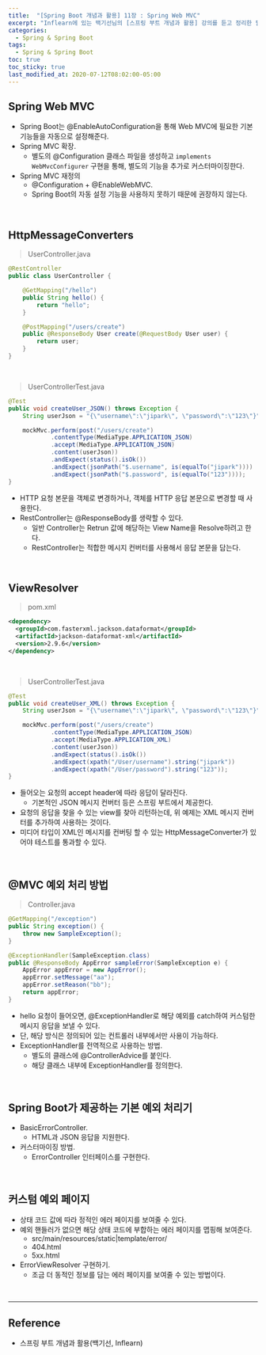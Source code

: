 ```yaml
---
title:  "[Spring Boot 개념과 활용] 11장 : Spring Web MVC"
excerpt: "Inflearn에 있는 백기선님의 [스프링 부트 개념과 활용] 강의를 듣고 정리한 필기이다."
categories:
  - Spring & Spring Boot
tags:
  - Spring & Spring Boot
toc: true
toc_sticky: true
last_modified_at: 2020-07-12T08:02:00-05:00
---
```


## Spring Web MVC

* Spring Boot는 @EnableAutoConfiguration을 통해 Web MVC에 필요한 기본 기능들을 자동으로 설정해준다.
* Spring MVC 확장.
  * 별도의 @Configuration 클래스 파일을 생성하고 ``implements WebMvcConfigurer`` 구현을 통해, 별도의 기능을 추가로 커스터마이징한다.
* Spring MVC 재정의
  * @Configuration + @EnableWebMVC.
  * Spring Boot의 자동 설정 기능을 사용하지 못하기 때문에 권장하지 않는다.

<br>

## HttpMessageConverters

> UserController.java

```java
@RestController
public class UserController {

    @GetMapping("/hello")
    public String hello() {
        return "hello";
    }

    @PostMapping("/users/create")
    public @ResponseBody User create(@RequestBody User user) {
        return user;
    }
}
```

<br>

> UserControllerTest.java

```java
@Test
public void createUser_JSON() throws Exception {
    String userJson = "{\"username\":\"jipark\", \"password\":\"123\"}";

    mockMvc.perform(post("/users/create")
            .contentType(MediaType.APPLICATION_JSON)
            .accept(MediaType.APPLICATION_JSON)
            .content(userJson))
            .andExpect(status().isOk())
            .andExpect(jsonPath("$.username", is(equalTo("jipark"))))
            .andExpect(jsonPath("$.password", is(equalTo("123"))));
}
```

* HTTP 요청 본문을 객체로 변경하거나, 객체를 HTTP 응답 본문으로 변경할 때 사용한다.
* RestController는 @ResponseBody를 생략할 수 있다.
  * 일반 Controller는 Retrun 값에 해당하는 View Name을 Resolve하려고 한다.
  * RestController는 적합한 메시지 컨버터를 사용해서 응답 본문을 담는다.

<br>

## ViewResolver

> pom.xml

```xml
<dependency>
  <groupId>com.fasterxml.jackson.dataformat</groupId>
  <artifactId>jackson-dataformat-xml</artifactId>
  <version>2.9.6</version>
</dependency>
```

<br>

> UserControllerTest.java

```java
@Test
public void createUser_XML() throws Exception {
    String userJson = "{\"username\":\"jipark\", \"password\":\"123\"}";

    mockMvc.perform(post("/users/create")
            .contentType(MediaType.APPLICATION_JSON)
            .accept(MediaType.APPLICATION_XML)
            .content(userJson))
            .andExpect(status().isOk())
            .andExpect(xpath("/User/username").string("jipark"))
            .andExpect(xpath("/User/password").string("123"));
}
```

* 들어오는 요청의 accept header에 따라 응답이 달라진다.
  * 기본적인 JSON 메시지 컨버터 등은 스프링 부트에서 제공한다.
* 요청의 응답을 찾을 수 있는 view를 찾아 리턴하는데, 위 예제는 XML 메시지 컨버터를 추가하여 사용하는 것이다.
* 미디어 타입이 XML인 메시지를 컨버팅 할 수 있는 HttpMessageConverter가 있어야 테스트를 통과할 수 있다.

<br>

## @MVC 예외 처리 방법

> Controller.java

```java
@GetMapping("/exception")
public String exception() {
    throw new SampleException();
}

@ExceptionHandler(SampleException.class)
public @ResponseBody AppError sampleError(SampleException e) {
    AppError appError = new AppError();
    appError.setMessage("aa");
    appError.setReason("bb");
    return appError;
}
```

* hello 요청이 들어오면, @ExceptionHandler로 해당 예외를 catch하여 커스텀한 메시지 응답을 보낼 수 있다.
* 단, 해당 방식은 정의되어 있는 컨트롤러 내부에서만 사용이 가능하다.
* ExceptionHandler를 전역적으로 사용하는 방법.
  * 별도의 클래스에 @ControllerAdvice를 붙인다.
  * 해당 클래스 내부에 ExceptionHandler를 정의한다.

<br>

## Spring Boot가 제공하는 기본 예외 처리기

* BasicErrorController.
  * HTML과 JSON 응답을 지원한다.
* 커스터마이징 방법.
  * ErrorController 인터페이스를 구현한다.

<br>

## 커스텀 예외 페이지

* 상태 코드 값에 따라 정적인 에러 페이지를 보여줄 수 있다.
* 예외 핸들러가 없으면 해당 상태 코드에 부합하는 에러 페이지를 맵핑해 보여준다.
  * src/main/resources/static|template/error/
  * 404.html
  * 5xx.html
* ErrorViewResolver 구현하기.
  * 조금 더 동적인 정보를 담는 에러 페이지를 보여줄 수 있는 방법이다.

<br>

---

## Reference

* 스프링 부트 개념과 활용(백기선, Inflearn)
